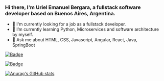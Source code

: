 ### Hi there, I'm Uriel Emanuel Bergara, a fullstack software developer based on Buenos Aires, Argentina.

- :office: I'm currently looking for a job as a fullstack developer.
- 🌱 I’m currently learning Python, Microservices and software architecture by myself.
- 💬 Ask me about HTML, CSS, Javascript, Angular, React, Java, SpringBoot

[![Badge](https://widget.realdeveloper.pro/api/badge?title=Languages%20and%20Framework&badges=JavaScript,React,Redux,TaildwindCss,Boostrap,Node.js,SpringBoot,Hibernate,OSGI)](https://github.com/kijepark)

[![Badge](https://widget.realdeveloper.pro/api/badge?title=Databases%20and%Devops&badges=MySQL,SQLite,H2,Git,GithubActions,Jenkins,Docker)](https://github.com/kijepark)

[![Anurag's GitHub stats](https://github-readme-stats.vercel.app/api?username=urielemak)](https://github.com/anuraghazra/github-readme-stats)
